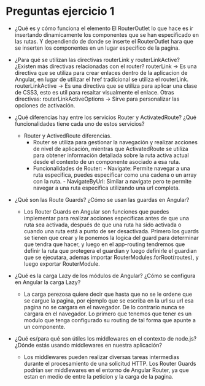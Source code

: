 # Preguntas ejercicio 1
- ¿Qué es y cómo funciona el elemento <RouterOutlet>
    El RouterOutlet lo que hace es ir insertando dinamicamente los componentes que se han especificado en las rutas.
    Y dependiendo de donde se inserte el RouterOutlet hara que se inserten los componentes en un lugar especifico de la pagina.

- ¿Para qué se utilizan las directivas routerLink y routerLinkActive? ¿Existen más directivas relacionadas con el router?
    routerLink -> Es una directiva que se utiliza para crear enlaces dentro de la aplicacion de Angular, en lugar de utilizar el href tradicional se utiliza el routerLink.
    routerLinkActive -> Es una directiva que se utiliza para aplicar una clase de CSS3, esto es util para resaltar visualmente el enlace.
    Otras directivas:
        routerLinkActiveOptions -> Sirve para personalizar las opciones de activación.

- ¿Qué diferencias hay entre los servicios Router y ActivatedRoute? ¿Qué funcionalidades tiene cada uno de estos servicios?
    - Router y ActivedRoute diferencias.
        - Router se utiliza para gestionar la navegación y realizar acciones de nivel de aplicación, mientras que ActivatedRoute se utiliza para obtener información detallada sobre la ruta activa actual desde el contexto de un componente asociado a esa ruta.
        - Funcionalidades de Router:    - Navigate: Permite navegar a una ruta especifica, puedes especificar como una cadena o un array con la ruta.
                                        - NavigateByUrl: Similar a navigate pero te permite navegar a una ruta especifica utilizando una url completa.

- ¿Qué son las Route Guards? ¿Cómo se usan las guardas en Angular? 
    - Los Router Guards en Angular son funciones que puedes implementar para realizar acciones específicas antes de que una ruta sea activada, 
    después de que una ruta ha sido activada o cuando una ruta está a punto de ser desactivada.
    Primero los guards se tienen que crear y le ponemos la logica del guard para determinar que tendra que hacer, y luego en el app-routing tendremos que
    definir la ruta que protegera el guardian y luego definirle el guardian que se ejecutara, ademas importar RouterModules.forRoot(routes), y luego exportar RouterModule.

- ¿Qué es la carga Lazy de los módulos de Angular? ¿Cómo se configura en Angular la carga Lazy?
    - La carga perezosa quiere decir que hasta que no se le ordene que se cargue la pagina, por ejemplo que se escriba en la url su url esa pagina no se cargara en el navegador.
    De lo contrario nunca se cargara en el navegador.
    Lo primero que tenemos que tener es un modulo que tenga configurado su routing de tal forma que apunte a un componente.

- ¿Qué es/para qué son útiles los middlewares en el contexto de node.js? ¿Dónde estás usando middlewares en nuestra aplicación?
    - Los middlewares pueden realizar diversas tareas intermedias durante el procesamiento de una solicitud HTTP.
    Los Router Guards podrían ser middlewares en el entorno de Angular Router, ya que estan en medio de entre la peticion y la carga de la pagina.
